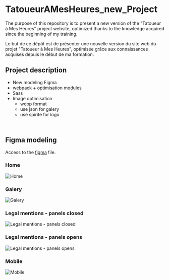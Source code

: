 # TatoueurAMesHeures_new_Project

The purpose of this repository is to present a new version of the "Tatoueur à Mes Heures" project website, optimized thanks to the knowledge acquired since the beginning of my training. 

Le but de ce dépôt est de présenter une nouvelle version du site web du projet "Tatoueur à Mes Heures", optimisée grâce aux connaissances acquises depuis le début de ma formation. 

## Project description

- New modeling Figma
- webpack + optimisation modules
- Sass
- Image optimisation
    - webp format
    - use json for galery
    - use spirite for logo
<br>

## Figma modeling

Access to the <a href="https://www.figma.com/file/S3cVWE5yt8C0riEWPWqyJ6/TatoueurAMesHeures_new?type=design&node-id=0%3A1&mode=design&t=GZv7o9RMpYJ3DT30-13">figma</a> file.

### Home
<img src="./TatoueurAMesHeures_new_figma/accueil.webp" alt="Home">
<br>

### Galery
<img src="./TatoueurAMesHeures_new_figma/galerie.webp" alt="Galery">
<br>

### Legal mentions - panels closed
<img src="./TatoueurAMesHeures_new_figma/mentions_legales_all_panel_open.webp" alt="Legal mentions - panels closed">
<br>

### Legal mentions - panels opens
<img src="./TatoueurAMesHeures_new_figma/mentions_legales_panel_close.webp" alt="Legal mentions - panels opens">
<br>

### Mobile
<img src="./TatoueurAMesHeures_new_figma/mobile.webp" alt="Mobile">
<br>

